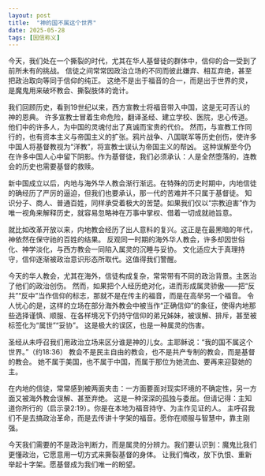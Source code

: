 ```yaml
---
layout: post
title:  "神的国不属这个世界"
date: 2025-05-28
tags: [因信称义]
---
```


今天，我们处在一个撕裂的时代，尤其在华人基督徒的群体中，信仰的合一受到了前所未有的挑战。
信徒之间常常因政治立场的不同而彼此嫌弃、相互弃绝，甚至把政治取向等同于信仰的纯正。
这绝不是出于福音的合一，而是出于世界的灵，是魔鬼用来破坏教会、撕裂肢体的诡计。

我们回顾历史，看到19世纪以来，西方宣教士将福音带入中国，这是无可否认的神的恩典。
许多宣教士冒着生命危险，翻译圣经、建立学校、医院，忠心传道。他们中的许多人，为中国的灵魂付出了真诚而宝贵的代价。
然而，与宣教工作同行的，也有资本主义与帝国主义的扩张。鸦片战争、八国联军等历史创伤，使许多中国人将基督教视为“洋教”，将宣教士误认为帝国主义的帮凶。
这种误解至今仍在许多中国人心中留下阴影。作为基督徒，我们必须承认：人是全然堕落的，连教会的历史也需要基督的救赎。

新中国成立以后，内地与海外华人教会渐行渐远。在特殊的历史时期中，内地信徒的确经历了严厉的逼迫，但我们也要承认，那一代的苦难并不只属于基督徒。
知识分子、商人、普通百姓，同样承受着极大的苦楚。如果我们仅以“宗教迫害”作为唯一视角来解释历史，就容易忽略神在万事中掌权、借着一切成就祂旨意。

就比如改革开放以来，内地教会经历了出人意料的复兴。这正是在最黑暗的年代，神依然在保守祂的百姓的结果。
反观同一时期的海外华人教会，许多却因世俗化、神学淡化，与西方教会一同陷入属灵的沉睡与妥协。
文化适应大于真理持守，信仰逐渐被政治意识形态所取代。这值得我们警醒。

今天的华人教会，尤其在海外，信徒构成复杂，常常带有不同的政治背景。主医治了他们的政治创伤。
然而，如果把个人经历绝对化，进而形成属灵骄傲——把“反共”“反中”当作信仰的标志，那就不是在传主的福音，而是在高举另一个福音。
令人忧心的是，这样的立场在部分海外教会中被当作“正确信仰”的象征，使得内地那些选择谨慎、顺服、在各样境况下仍持守信仰的弟兄姊妹，被误解、排斥，甚至被标签化为“属世”“妥协”。
这是极大的误区，也是一种属灵的伤害。

圣经从未呼召我们用政治立场来区分谁是神的儿女。主耶稣说：“我的国不属这个世界。”（约18:36）
教会不是民主自由的教会，也不是共产专制的教会，而是基督的教会。
她不属于美国，也不属于中国，而属于那位为她流血、要再来迎娶她的主。

在内地的信徒，常常感到被两面夹击：一方面要面对现实环境的不确定性，另一方面又被海外教会误解、甚至弃绝。
这是一种深深的孤独与委屈。但请记得：主知道你所行的（启示录2:19）。你是在本地为福音持守、为主作见证的人。
主呼召我们不是去搞政治革命，而是去传讲十字架的福音。愿你在顺服与智慧中，靠主刚强。

今天我们需要的不是政治判断力，而是属灵的分辨力。我们要认识到：魔鬼比我们更懂政治，它愿意用一切方式来撕裂基督的身体。
让我们悔改，放下仇恨、重新举起十字架。愿基督成为我们唯一的盼望。

